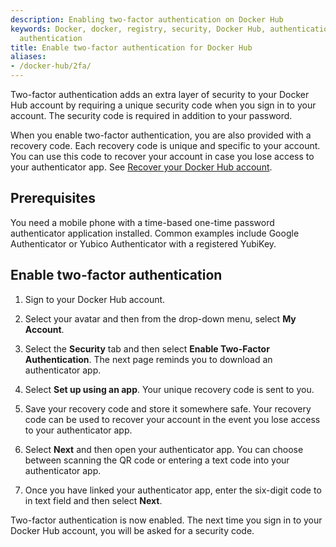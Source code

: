 ```yaml
---
description: Enabling two-factor authentication on Docker Hub
keywords: Docker, docker, registry, security, Docker Hub, authentication, two-factor
  authentication
title: Enable two-factor authentication for Docker Hub
aliases:
- /docker-hub/2fa/
---
```


Two-factor authentication adds an extra layer of security to your Docker Hub
account by requiring a unique security code when you sign in to your account. The
security code is required in addition to your password.

When you enable two-factor authentication, you are also provided with a recovery
code. Each recovery code is unique and specific to your account. You can use
this code to recover your account in case you lose access to your authenticator
app. See [Recover your Docker Hub account](recover-hub-account/).


## Prerequisites

You need a mobile phone with a time-based one-time password authenticator
application installed. Common examples include Google Authenticator or Yubico
Authenticator with a registered YubiKey.

## Enable two-factor authentication

1. Sign to your Docker Hub account. 
2. Select your avatar and then from the drop-down menu, select **My Account**. 
3. Select the **Security** tab and then select **Enable Two-Factor Authentication**.
    The next page reminds you to download an authenticator app.
4. Select **Set up using an app**. 
    Your unique recovery code is sent to you.
5. Save your recovery code and store it somewhere safe.
    Your recovery code can be used to recover your account in the event you lose access to your authenticator app.

6. Select **Next** and then open your authenticator app. 
    You can choose between scanning the QR code or entering a text code into your authenticator app. 
7. Once you have linked your authenticator app, enter the six-digit code to in text field and then select **Next**.

Two-factor authentication is now enabled. The next time you sign
in to your Docker Hub account, you will be asked for a security code.